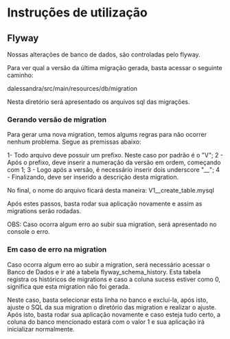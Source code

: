 # Instruções de utilização

## Flyway

Nossas alterações de banco de dados, são controladas pelo flyway.

Para ver qual a versão da última migração gerada, basta acessar o seguinte caminho:

dalessandra/src/main/resources/db/migration

Nesta diretório será apresentado os arquivos sql das migrações.

### Gerando versão de migration

Para gerar uma nova migration, temos algums regras para não ocorrer nenhum problema. Segue as premissas abaixo:

 1- Todo arquivo deve possuir um prefixo. Neste caso por padrão é o "V";
 2 - Após o prefixo, deve inserir a numeração da versão em ordem, começando com 1;
 3 - Logo após a versão, é necessário inserir dois underscore "__";
 4 - Finalizando, deve ser inserido a descrição desta migration.

 No final, o nome do arquivo ficará desta maneira:  V1__create_table.mysql

 Após estes passos, basta rodar sua aplicação novamente e assim as migrations serão rodadas.

 OBS: Caso ocorra algum erro ao subir sua migration, será apresentado no console o erro.

 ### Em caso de erro na migration

Caso ocorra algum erro ao subir a migration, será necessário acessar o Banco de Dados e ir até a tabela flyway_schema_history. Esta tabela registra os históricos de migrations e caso a coluna sucess estiver como 0, significa que esta migration não foi gerada.

Neste caso, basta selecionar esta linha no banco e excluí-la, após isto, ajuste o SQL da sua migration o diretório das migration e realizar o ajuste. Após isto, basta rodar sua aplicação novamente e caso esteja tudo certo, a coluna do banco mencionado estará com o valor 1 e sua aplicação irá inicializar normalmente.

